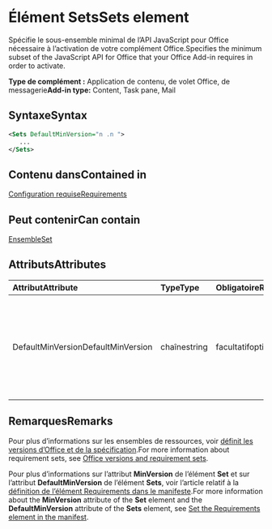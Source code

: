 # <a name="sets-element"></a><span data-ttu-id="c9e5b-101">Élément Sets</span><span class="sxs-lookup"><span data-stu-id="c9e5b-101">Sets element</span></span>

<span data-ttu-id="c9e5b-102">Spécifie le sous-ensemble minimal de l’API JavaScript pour Office nécessaire à l’activation de votre complément Office.</span><span class="sxs-lookup"><span data-stu-id="c9e5b-102">Specifies the minimum subset of the JavaScript API for Office that your Office Add-in requires in order to activate.</span></span>

<span data-ttu-id="c9e5b-103">**Type de complément :** Application de contenu, de volet Office, de messagerie</span><span class="sxs-lookup"><span data-stu-id="c9e5b-103">**Add-in type:** Content, Task pane, Mail</span></span>

## <a name="syntax"></a><span data-ttu-id="c9e5b-104">Syntaxe</span><span class="sxs-lookup"><span data-stu-id="c9e5b-104">Syntax</span></span>

```XML
<Sets DefaultMinVersion="n .n ">
   ...
</Sets>
```

## <a name="contained-in"></a><span data-ttu-id="c9e5b-105">Contenu dans</span><span class="sxs-lookup"><span data-stu-id="c9e5b-105">Contained in</span></span>

[<span data-ttu-id="c9e5b-106">Configuration requise</span><span class="sxs-lookup"><span data-stu-id="c9e5b-106">Requirements</span></span>](requirements.md)

## <a name="can-contain"></a><span data-ttu-id="c9e5b-107">Peut contenir</span><span class="sxs-lookup"><span data-stu-id="c9e5b-107">Can contain</span></span>

[<span data-ttu-id="c9e5b-108">Ensemble</span><span class="sxs-lookup"><span data-stu-id="c9e5b-108">Set</span></span>](set.md)

## <a name="attributes"></a><span data-ttu-id="c9e5b-109">Attributs</span><span class="sxs-lookup"><span data-stu-id="c9e5b-109">Attributes</span></span>

|<span data-ttu-id="c9e5b-110">**Attribut**</span><span class="sxs-lookup"><span data-stu-id="c9e5b-110">**Attribute**</span></span>|<span data-ttu-id="c9e5b-111">**Type**</span><span class="sxs-lookup"><span data-stu-id="c9e5b-111">**Type**</span></span>|<span data-ttu-id="c9e5b-112">**Obligatoire**</span><span class="sxs-lookup"><span data-stu-id="c9e5b-112">**Required**</span></span>|<span data-ttu-id="c9e5b-113">**Description**</span><span class="sxs-lookup"><span data-stu-id="c9e5b-113">**Description**</span></span>|
|:-----|:-----|:-----|:-----|
|<span data-ttu-id="c9e5b-114">DefaultMinVersion</span><span class="sxs-lookup"><span data-stu-id="c9e5b-114">DefaultMinVersion</span></span>|<span data-ttu-id="c9e5b-115">chaîne</span><span class="sxs-lookup"><span data-stu-id="c9e5b-115">string</span></span>|<span data-ttu-id="c9e5b-116">facultatif</span><span class="sxs-lookup"><span data-stu-id="c9e5b-116">optional</span></span>|<span data-ttu-id="c9e5b-p101">Spécifie la valeur de l’attribut **MinVersion** par défaut pour tous les éléments [Set](set.md) enfants. La valeur par défaut est « 1.1 ».</span><span class="sxs-lookup"><span data-stu-id="c9e5b-p101">Specifies the default  **MinVersion** attribute value for all child [Set](set.md) elements. The default value is "1.1".</span></span>|

## <a name="remarks"></a><span data-ttu-id="c9e5b-119">Remarques</span><span class="sxs-lookup"><span data-stu-id="c9e5b-119">Remarks</span></span>

<span data-ttu-id="c9e5b-120">Pour plus d’informations sur les ensembles de ressources, voir [définit les versions d’Office et de la spécification](https://docs.microsoft.com/office/dev/add-ins/develop/office-versions-and-requirement-sets).</span><span class="sxs-lookup"><span data-stu-id="c9e5b-120">For more information about requirement sets, see [Office versions and requirement sets](https://docs.microsoft.com/office/dev/add-ins/develop/office-versions-and-requirement-sets).</span></span>

<span data-ttu-id="c9e5b-121">Pour plus d’informations sur l’attribut **MinVersion** de l’élément **Set** et sur l’attribut **DefaultMinVersion** de l’élément **Sets**, voir l’article relatif à la [définition de l’élément Requirements dans le manifeste](https://docs.microsoft.com/office/dev/add-ins/develop/specify-office-hosts-and-api-requirements#set-the-requirements-element-in-the-manifest).</span><span class="sxs-lookup"><span data-stu-id="c9e5b-121">For more information about the  **MinVersion** attribute of the **Set** element and the **DefaultMinVersion** attribute of the **Sets** element, see [Set the Requirements element in the manifest](https://docs.microsoft.com/office/dev/add-ins/develop/specify-office-hosts-and-api-requirements#set-the-requirements-element-in-the-manifest).</span></span>


